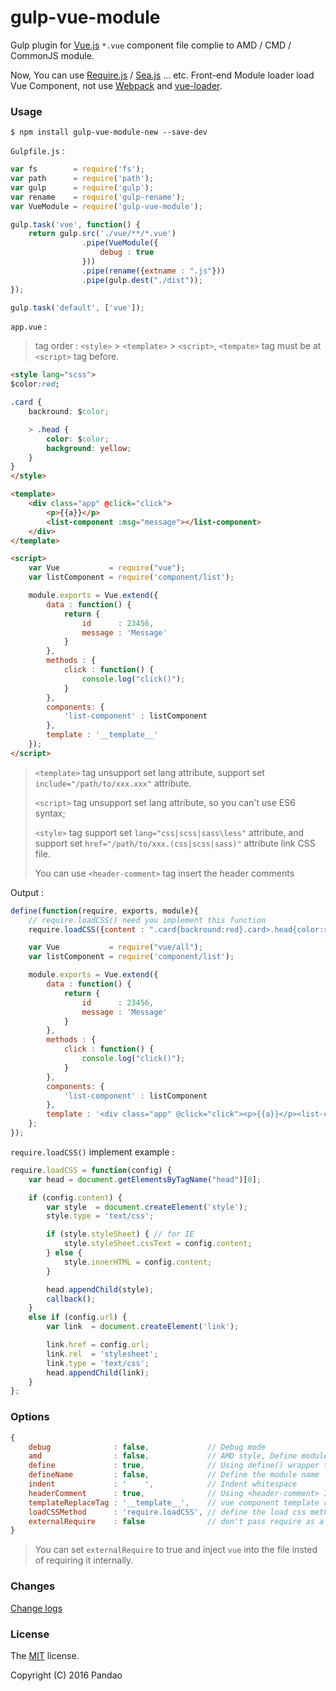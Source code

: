 # gulp-vue-module

Gulp plugin for [Vue.js](https://github.com/vuejs/vue) `*.vue` component file complie to AMD / CMD / CommonJS module.

Now, You can use [Require.js](https://github.com/requirejs/requirejs) / [Sea.js](https://github.com/seajs/seajs) ... etc. Front-end Module loader load Vue Component, not use [Webpack](http://webpack.github.io/) and [vue-loader](https://github.com/vuejs/vue-loader).

### Usage

```shell
$ npm install gulp-vue-module-new --save-dev
```

`Gulpfile.js` :

```javascript
var fs        = require('fs');
var path      = require('path');
var gulp      = require('gulp');
var rename    = require('gulp-rename');
var VueModule = require('gulp-vue-module');

gulp.task('vue', function() {
    return gulp.src('./vue/**/*.vue')
                .pipe(VueModule({
                    debug : true
                }))
                .pipe(rename({extname : ".js"}))
                .pipe(gulp.dest("./dist"));
});

gulp.task('default', ['vue']);
```

`app.vue` :

> tag order : `<style>` > `<template>` > `<script>`, `<tempate>` tag must be at `<script>` tag before.

```html
<style lang="scss">
$color:red;

.card {
    backround: $color;

    > .head {
        color: $color;
        background: yellow;
    }
}
</style>

<template>
    <div class="app" @click="click">
        <p>{{a}}</p>
        <list-component :msg="message"></list-component>
    </div>
</template>

<script>
    var Vue           = require("vue");
    var listComponent = require('component/list');

    module.exports = Vue.extend({
        data : function() {
            return {
                id      : 23456,
                message : 'Message'
            }
        },
        methods : {
            click : function() {
                console.log("click()");
            }
        },
        components: {
            'list-component' : listComponent
        },
        template : '__template__'
    });
</script>
```
> `<template>` tag unsupport set lang attribute, support set `include="/path/to/xxx.xxx"` attribute.
>
> `<script>` tag unsupport set lang attribute, so you can't use ES6 syntax;
>
> `<style>` tag support set `lang="css|scss|sass\less"` attribute, and support set `href="/path/to/xxx.(css|scss|sass)"` attribute link CSS file.
>
> You can use `<header-comment>` tag insert the header comments

Output :

```javascript
define(function(require, exports, module){
    // require.loadCSS() need you implement this function
    require.loadCSS({content : ".card{backround:red}.card>.head{color:red;background:yellow}"});

    var Vue           = require("vue/all");
    var listComponent = require('component/list');

    module.exports = Vue.extend({
        data : function() {
            return {
                id      : 23456,
                message : 'Message'
            }
        },
        methods : {
            click : function() {
                console.log("click()");
            }
        },
        components: {
            'list-component' : listComponent
        },
        template : '<div class="app" @click="click"><p>{{a}}</p><list-component :msg="message"></list-component></div>'
    };
});
```

`require.loadCSS()` implement example :

```javascript
require.loadCSS = function(config) {
    var head = document.getElementsByTagName("head")[0];

    if (config.content) {
        var style  = document.createElement('style');
        style.type = 'text/css';

        if (style.styleSheet) { // for IE
            style.styleSheet.cssText = config.content;
        } else {
            style.innerHTML = config.content;
        }

        head.appendChild(style);
        callback();
    }
    else if (config.url) {
        var link  = document.createElement('link');

        link.href = config.url;
        link.rel  = 'stylesheet';
        link.type = 'text/css';
        head.appendChild(link);
    }
};
```

### Options

```javascript
{
    debug              : false,             // Debug mode
    amd                : false,             // AMD style, Define module name and deps
    define             : true,              // Using define() wrapper the module, false for Node.js (CommonJS style)
    defineName         : false,             // Define the module name
    indent             : '    ',            // Indent whitespace
    headerComment      : true,              // Using <header-comment> Insert the header comments
    templateReplaceTag : '__template__',    // vue component template replace tag
    loadCSSMethod      : 'require.loadCSS', // define the load css method for require
    externalRequire    : false              // don't pass require as a parameter
}
```

> You can set `externalRequire` to true and inject `vue` into the file insted of requiring it internally.

### Changes

[Change logs](https://github.com/pandao/gulp-vue-module/blob/master/CHANGE.md)

### License

The [MIT](https://github.com/pandao/gulp-vue-module/blob/master/LICENSE) license.

Copyright (C) 2016 Pandao
